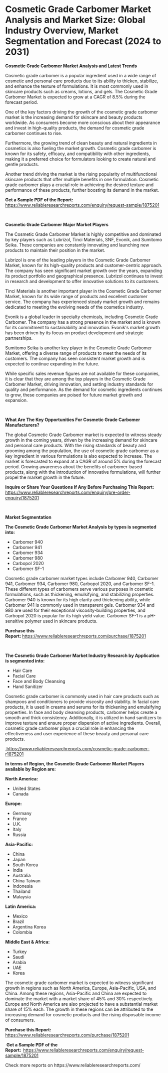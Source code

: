 <p><h1>Cosmetic Grade Carbomer Market Analysis and Market Size: Global Industry Overview, Market Segmentation and Forecast (2024 to 2031)</h1></p><p><strong>Cosmetic Grade Carbomer Market Analysis and Latest Trends</strong></p>
<p><p>Cosmetic grade carbomer is a popular ingredient used in a wide range of cosmetic and personal care products due to its ability to thicken, stabilize, and enhance the texture of formulations. It is most commonly used in skincare products such as creams, lotions, and gels. The Cosmetic Grade Carbomer Market is expected to grow at a CAGR of 8.5% during the forecast period.</p><p>One of the key factors driving the growth of the cosmetic grade carbomer market is the increasing demand for skincare and beauty products worldwide. As consumers become more conscious about their appearance and invest in high-quality products, the demand for cosmetic grade carbomer continues to rise.</p><p>Furthermore, the growing trend of clean beauty and natural ingredients in cosmetics is also fueling the market growth. Cosmetic grade carbomer is known for its safety, efficacy, and compatibility with other ingredients, making it a preferred choice for formulators looking to create natural and gentle products.</p><p>Another trend driving the market is the rising popularity of multifunctional skincare products that offer multiple benefits in one formulation. Cosmetic grade carbomer plays a crucial role in achieving the desired texture and performance of these products, further boosting its demand in the market.</p></p>
<p><strong>Get a Sample PDF of the Report:&nbsp;</strong> <a href="https://www.reliableresearchreports.com/enquiry/request-sample/1875201">https://www.reliableresearchreports.com/enquiry/request-sample/1875201</a></p>
<p>&nbsp;</p>
<p><strong>Cosmetic Grade Carbomer Major Market Players</strong></p>
<p><p>The Cosmetic Grade Carbomer Market is highly competitive and dominated by key players such as Lubrizol, Tinci Materials, SNF, Evonik, and Sumitomo Seika. These companies are constantly innovating and launching new products to maintain their position in the market.</p><p>Lubrizol is one of the leading players in the Cosmetic Grade Carbomer Market, known for its high-quality products and customer-centric approach. The company has seen significant market growth over the years, expanding its product portfolio and geographical presence. Lubrizol continues to invest in research and development to offer innovative solutions to its customers.</p><p>Tinci Materials is another important player in the Cosmetic Grade Carbomer Market, known for its wide range of products and excellent customer service. The company has experienced steady market growth and remains dedicated to meeting the evolving needs of the cosmetics industry.</p><p>Evonik is a global leader in specialty chemicals, including Cosmetic Grade Carbomer. The company has a strong presence in the market and is known for its commitment to sustainability and innovation. Evonik's market growth has been driven by its focus on product development and strategic partnerships.</p><p>Sumitomo Seika is another key player in the Cosmetic Grade Carbomer Market, offering a diverse range of products to meet the needs of its customers. The company has seen consistent market growth and is expected to continue expanding in the future.</p><p>While specific sales revenue figures are not available for these companies, it is clear that they are among the top players in the Cosmetic Grade Carbomer Market, driving innovation, and setting industry standards for quality and performance. As the demand for cosmetic ingredients continues to grow, these companies are poised for future market growth and expansion.</p></p>
<p>&nbsp;</p>
<p><strong>What Are The Key Opportunities For Cosmetic Grade Carbomer Manufacturers?</strong></p>
<p><p>The global Cosmetic Grade Carbomer market is expected to witness steady growth in the coming years, driven by the increasing demand for skincare and personal care products. With the rising standards of beauty and grooming among the population, the use of cosmetic grade carbomer as a key ingredient in various formulations is also expected to increase. The market is forecasted to expand at a CAGR of around 5% during the forecast period. Growing awareness about the benefits of carbomer-based products, along with the introduction of innovative formulations, will further propel the market growth in the future.</p></p>
<p><strong>Inquire or Share Your Questions If Any Before Purchasing This Report:</strong> <a href="https://www.reliableresearchreports.com/enquiry/pre-order-enquiry/1875201">https://www.reliableresearchreports.com/enquiry/pre-order-enquiry/1875201</a></p>
<p>&nbsp;</p>
<p><strong>Market Segmentation</strong></p>
<p><strong>The Cosmetic Grade Carbomer Market Analysis by types is segmented into:</strong></p>
<p><ul><li>Carbomer 940</li><li>Carbomer 941</li><li>Carbomer 934</li><li>Carbomer 980</li><li>Carbopol 2020</li><li>Carbomer SF-1</li></ul></p>
<p><p>Cosmetic grade carbomer market types include Carbomer 940, Carbomer 941, Carbomer 934, Carbomer 980, Carbopol 2020, and Carbomer SF-1. These different types of carbomers serve various purposes in cosmetic formulations, such as thickening, emulsifying, and stabilizing properties. Carbomer 940 is known for its high clarity and thickening ability, while Carbomer 941 is commonly used in transparent gels. Carbomer 934 and 980 are used for their exceptional viscosity-building properties, and Carbopol 2020 is popular for its high yield value. Carbomer SF-1 is a pH-sensitive polymer used in skincare products.</p></p>
<p><strong>Purchase this Report:&nbsp;</strong><a href="https://www.reliableresearchreports.com/purchase/1875201">https://www.reliableresearchreports.com/purchase/1875201</a></p>
<p>&nbsp;</p>
<p><strong>The Cosmetic Grade Carbomer Market Industry Research by Application is segmented into:</strong></p>
<p><ul><li>Hair Care</li><li>Facial Care</li><li>Face and Body Cleansing</li><li>Hand Sanitizer</li></ul></p>
<p><p>Cosmetic grade carbomer is commonly used in hair care products such as shampoos and conditioners to provide viscosity and stability. In facial care products, it is used in creams and serums for its thickening and emulsifying properties. In face and body cleansing products, carbomer helps create a smooth and thick consistency. Additionally, it is utilized in hand sanitizers to improve texture and ensure proper dispersion of active ingredients. Overall, cosmetic grade carbomer plays a crucial role in enhancing the effectiveness and user experience of these beauty and personal care products.</p></p>
<p><a href="https://www.reliableresearchreports.com/cosmetic-grade-carbomer-r1875201">&nbsp;https://www.reliableresearchreports.com/cosmetic-grade-carbomer-r1875201</a></p>
<p><strong>In terms of Region, the Cosmetic Grade Carbomer Market Players available by Region are:</strong></p>
<p>
    <p> <strong> North America: </strong>
        <ul>
            <li>United States</li>
            <li>Canada</li>
        </ul>
        </p> 
    <p> <strong> Europe: </strong>
        <ul>
            <li>Germany</li>
            <li>France</li>
            <li>U.K.</li>
            <li>Italy</li>
            <li>Russia</li>
        </ul>
        </p> 
    <p> <strong> Asia-Pacific: </strong>
        <ul>
            <li>China</li>
            <li>Japan</li>
            <li>South Korea</li>
            <li>India</li>
            <li>Australia</li>
            <li>China Taiwan</li>
            <li>Indonesia</li>
            <li>Thailand</li>
            <li>Malaysia</li>
        </ul>
        </p> 
    <p> <strong> Latin America: </strong>
        <ul>
            <li>Mexico</li>
            <li>Brazil</li>
            <li>Argentina Korea</li>
            <li>Colombia</li>
        </ul>
        </p> 
    <p> <strong> Middle East & Africa: </strong>
        <ul>
            <li>Turkey</li>
            <li>Saudi</li>
            <li>Arabia</li>
            <li>UAE</li>
            <li>Korea</li>
        </ul>
    </p>
    </p>
<p><p>The cosmetic grade carbomer market is expected to witness significant growth in regions such as North America, Europe, Asia-Pacific, USA, and China. Among these regions, Asia-Pacific and China are expected to dominate the market with a market share of 45% and 30% respectively. Europe and North America are also projected to have a substantial market share of 15% each. The growth in these regions can be attributed to the increasing demand for cosmetic products and the rising disposable income of consumers.</p></p>
<p><strong>Purchase this Report: </strong><a href="https://www.reliableresearchreports.com/purchase/1875201">https://www.reliableresearchreports.com/purchase/1875201</a></p>
<p>&nbsp;<strong>Get a Sample PDF of the Report:&nbsp;&nbsp;</strong><a href="https://www.reliableresearchreports.com/enquiry/request-sample/1875201">https://www.reliableresearchreports.com/enquiry/request-sample/1875201</a></p>
<p><strong></strong></p>
<p>Check more reports on https://www.reliableresearchreports.com/</p>
